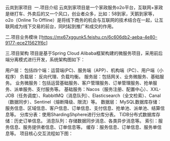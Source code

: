 云岚到家项目
​
一.项目介绍
云岚到家项目是一个家政服务o2o平台，互联网+家政是继打车、外卖后的又一个风口，创业者众多，比如：58到家，天鹅到家等，o2o（Online To Offline）是将线下商务的机会与互联网的技术结合在一起，让互联网成为线下交易的前台，同时起到推广和成交的作用。

二.项目业务模块
[!https://mx67xggunk5.feishu.cn/6c606db2-aeba-4e80-9177-ece215621f6c]

三.项目架构
项目是基于Spring Cloud Alibaba框架构建的微服务项目，采用前后端分离模式进行开发，系统架构图如下：



用户层：
包括四个端：运营端(PC)、服务端（APP）、机构端（PC）、用户端（小程序）
负载层：
反向代理、负载均衡。
服务层：包括网关、业务微服务、基础服务。
业务微服务：包括运营基础服务、客户管理服务、订单管理服务、抢单服务、派单服务、支付服务等。
基础服务：Nacos（服务注册、配置中心）、XXL-JOB（任务调度）、RabbitMQ（消息队列）、Elasticsearch（全文检索）、Canal（数据同步）、Sentinel（熔断降级、限流）等。
数据层：
MySQL数据库存储：服务信息、区域信息、客户信息、订单信息、支付信息、抢单池、派单池、结算信息等。
分库分表：使用ShardingShphere进行分库分表。
TiDB分布式数据库存储：历史订单信息。
消息队列：存储数据同步消息、各类异步消息等。
索引：服务信息、服务提供者信息、订单信息等。
缓存：服务信息、订单信息、服务单信息等。
项目核心交互流程如下图：
​
